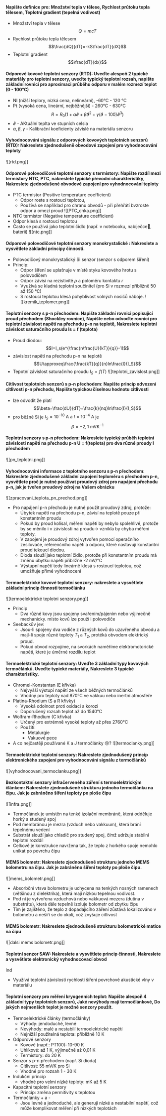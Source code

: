 #### Napište definice pro: Množství tepla v tělese, Rychlost průtoku tepla tělesem, Teplotní gradient (tepelná vodivost)
- Množství tepla v tělese
$$Q=mcT$$
- Rychlost průtoku tepla tělesem
$$\frac{dQ}{dT}=-kS\frac{dT}{dX}$$
- Teplotní gradient
$$\frac{dT}{dx}$$
#### Odporové kovové teplotní senzory (RTD): Uveďte alespoň 2 typické materiály pro teplotní senzory, uveďte typický teplotní rozsah, napište základní rovnici pro aproximaci průběhu odporu v malém rozmezí teplot (0 - 100°C)
- NI (nižší teplory, nízká cena, nelineární), -60°C - 120 °C
- Pt (vysoká cena, lineární, nejběžnější) - 260°C - 630°C
$$R=R_0(1+\alpha\vartheta+\beta\vartheta^2+\gamma(\vartheta-100)\vartheta^3)$$
- $\vartheta$ - AKtuální teplta ve stupních celsia
- $\alpha, \beta, \gamma$ - Kalibrační koeficienty závislé na materiálu senzoru

#### Vyhodnocování signálu z odporových kovových teplotních senzorů (RTD): Nakreslete zjednodušeně obvodové zapojení pro vyhodnocování teploty
![[rtd.png]]
#### Odporové polovodičové teplotní senzory s termistory: Napište rozdíl mezi termistory NTC, PTC, nakreslete typické převodní charakteristiky, Nakreslete zjednodušené obvodové zapojení pro vyhodnocování teploty
- PTC termistor (Positive temperature coefficient)
	- Odpor roste s rostoucí teplotou, 
	- Používá se například pro chranu obvodů - při přehřátí bvzroste odpor a omezí proud
![[PTC_chka.png]]
- NTC termistor (Negative temperature coefficient)
- Odpor klesá s rostoucí teplotou
- Často se používá jako teplotní čidlo (např. v notebooku, nabíječce😬, baterii)
![[ntc.png]]
#### Odporové polovodičové teplotní senzory monokrystalické : Nakreslete a vysvětlete základní principy činnosti.
- Polovodičový monokrystalický Si senzor (senzor s odporem šíření)
- Princip:
	- Odpor šíření se uplaťnuje v místě styku kovového hrotu s polovodičem
	- Odpor závisí na rezistivitě $\rho$ a poloměru kontaktu $r$
	- Využívá se kladná teplotní součinitel (pro Si v rozmezí přibližně 50 až 150 °C)
	- S rostoucí teplotou klesá pohyblivost volných nosičů náboje.
![[kremik_teplomer.png]]
#### Teplotní senzory s p-n přechodem: Napište základní rovnici popisující proud přechodem (Shockley rovnice), Napište nebo odvoďte rovnici pro teplotní závislost napětí na přechodu p-n na teplotě, Nakreslete teplotní závislost saturačního proudu Is = f (teplota)
- Proud diodou:
	$$I=I_s(e^{\frac{n\frac{U}{kT}}{q}}-1)$$
- závislost napětí na přechodu p-n na teplotě
$$U\approxeq\frac{\frac{kT}{q}}{n}ln\frac{I}{I_S}$$
- Tepotní závislost saturačního proudu $I_S=f(T)$
![[teplotni_zavislost.png]]
#### Citlivost teplotních senzorů s p-n přechodem: Napište princip odvození citlivosti p-n přechodu, Napište typickou číselnou hodnotu citlivosti
- lze odvodit že platí
$$\beta=\frac{dU}{dT}=\frac{k}{nq}ln\frac{I}{I_S}$$
- pro běžné Si je $I_S=10^{-10} \text{ A a } I=10^{-4}\text{ A}$ je
$$\beta=-2,1\text{ mVK}^{-1}$$

#### Teplotní senzory s p-n přechodem: Nakreslete typický průběh teplotní závislosti napětí na přechodu p-n U = f(teplota) pro dva různé proudy I přechodem
![[pn_teplotni.png]]
#### Vyhodnocování informace z teplotního senzoru s p-n přechodem: Nakreslete zjednodušené základní zapojení teploměru s přechodem p-n, vysvětlete proč je nutné používat proudový zdroj pro napájení přechodu p-n, jak je tvořen proudový zdroj na Vašem obrázku
![[zpracovani_teplota_pn_prechod.png]]
- Pro napájení p-n přechodu je nutné použít proudový zdroj, protože:
	- Úbytek napětí na přechodu p-n, závísí na teplotě pouze při konstantním proudu
	- Pokud by proud kolísal, měření napětí by nebylo spolehlivé, protože by se měnilo i v závislosti na proudu$\rightarrow$ vznikla by chyba měření teploty.
	- V zapojení je proudový zdroj vytvořen pomocí operačního zesilovače, referenčního napětí a odporu, které nastavují konstantní proud tekoucí diodou.
	- Dioda slouží jako teplotní čidlo, protože při konstantním proudu má změnu úbytku napětí přibližne -2 mV/°C
	- Výstupní napětí tedy lineárně klesá s rostoucí teplotou, což umožňuje přímé vyhodnocení
#### Termoelektrické kovové teplotní senzory: nakreslete a vysvětlete základní princip činnosti termočlánku
![[termoelektrické teplotni senzory.png]]
- Princip
	- Dva různé kovy jsou spojeny svařením/pájením nebo výjimečně mechanicky. místo kovů lze použí i polovodiče
- Seebackův jev:
	- Jsou-li spojeny dva vodiče z různých kovů do uzavřeného obvodu a mají-li spoje různé teploty $T_1$ a $T_2$, protéká obvodem elektrický proud.
	- Pokud obvod rozpojíme, na svorkách naměříme elektromotorické napětí, které je úměrné rozdílu teplot
#### Termoelektrické teplotní senzory: Uveďte 3 základní typy kovových termočlánků. Uveďte typické materiály, Nakreslete 3 typické charakteristiky.
- Chromel-Konstantan (E křivka)
	- Nejvyšší výstupí napětí ze všech běžných termočlánků
	- Vhodný pro teploty nad 870°C ve vakkuu nebo inertní atmosféře
- Platina-Rhodium (S a R křivky)
	- Vysoká odolnost proti oxidaci a korozi
	- Doporučený rozsah teplot až do 1540°C
- Wolfram-Rhodium (C křivka)
	- Určený pro extrémně vysoké teploty až přes 2760°C
	- Použití: 
		- Metalurgie
		- Vakuové pece
- A co nejčastěji používané K a J termočlánky 😢?
![[termoclanky.png]]

#### Termoelektrické teplotní senzory: Nakreslete zjednodušený princip elektronického zapojení pro vyhodnocování signálu z termočlánků
![[vyhodnocovani_termoclanku.png]]
#### Bezkontaktní senzory infračerveného záření s termoelektrickým článkem: Nakreslete zjednodušeně strukturu jednoho termočlánku na čipu. Jak je zabráněno šíření teploty po ploše čipu
![[infra.png]]
- Termočlánek je umístěn na tenké izolační membráně, která odděluje horký a studený spoj
- Pod membránou je mezra (vzduch nebo vakkuum), která brání tepelnému vedení
- Substrát slouží jako chladič pro studený spoj, čímž udržuje stabilní teplotní rozddíl
- Celkově je konstrukce navržena tak, že teplo z horkého spoje nemohlo unikat po povrchu čipu
#### MEMS bolometr: Nakreslete zjednodušeně strukturu jednoho MEMS bolometru na čipu. Jak je zabráněno šíření teploty po ploše čipu.
![[mems_bolometr.png]]
- Absorbční vtsva bolometru je uchycena na tenkých nosných ramenech (většinou z dielektrika), která mají nízkou tepelnou vodivost.
- Pod ní je vytvořena vzduchová nebo vakkuová mezera (dutina v substrátu), která dále tepelně izoluje bolometr od zbytku čipu
- Tím je zajištěno, že teplo z dopadajícího záření zůstává lokalizováno v bolometru a nešíří se do okolí, což zvyšuje citlivost
#### MEMS bolometr: Nakreslete zjednodušeně strukturu bolometrické matice na čipu
![[dalsi mems bolometr.png]]

#### Teplotní senzor SAW: Nakreslete a vysvětlete princip činnosti, Nakreslete a vysvětlete elektronický vyhodnocovací obvod
Ind
- Využívá teplotní závislosti rychlosti šíření povrchové akustické vlny v materiálu

#### Teplotní senzory pro měření kryogenních teplot: Napište alespoň 4 základní typy teplotních senzorů, Jaké nevýhody mají termočlánkové, Do jakých nejmenších teplot je možné senzory použít.
- Termoelektrické články (termočlánky)
	- Výhody: jendoduché, levné
	- Nevýhody: malé a nestabilí termoelektrické napětí
	- Nejnižší použitelná teplota: přibližně 10 K
- Odporové senzory
	- Kovové (např.: PT100): 10-90 K
	- Uhlíkové: až 1 K, výjimečně až 0,01 K
	- Termistory: do 20 K
- Senzor s p-n přechodem (např. Si dioda)
	- Citlivost: 55 mV/K pro Si
	- Vhodné pro rozsah 1 - 30 K
- Indukční princip
	- vhodné pro velmi nízké teploty: mK až 5 K
- Kapacitní teplotní senzory
	- Princip: změna permitivity s teplotou
- Termočlánky + a -
	- Jsou levné a jednoduché, ale generují nízké a nestabilní napětí, což může komplikovat měření při nízkých teplotách